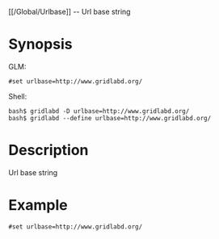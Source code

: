 [[/Global/Urlbase]] -- Url base string

# Synopsis
GLM:
~~~
#set urlbase=http://www.gridlabd.org/
~~~
Shell:
~~~
bash$ gridlabd -D urlbase=http://www.gridlabd.org/
bash$ gridlabd --define urlbase=http://www.gridlabd.org/
~~~

# Description

Url base string

# Example

~~~
#set urlbase=http://www.gridlabd.org/
~~~
